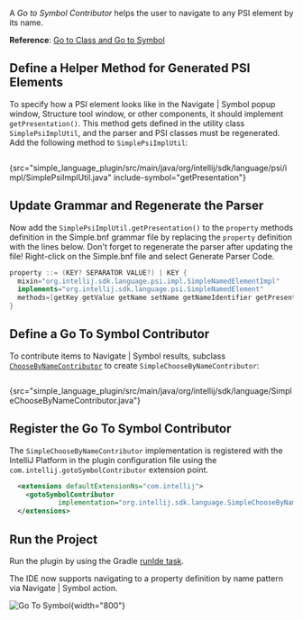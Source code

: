 [//]: # (title: 13. Go To Symbol Contributor)

<!-- Copyright 2000-2021 JetBrains s.r.o. and other contributors. Use of this source code is governed by the Apache 2.0 license that can be found in the LICENSE file. -->

A _Go to Symbol Contributor_ helps the user to navigate to any PSI element by its name.

**Reference**: [Go to Class and Go to Symbol](go_to_class_and_go_to_symbol.md)

## Define a Helper Method for Generated PSI Elements
To specify how a PSI element looks like in the <menupath>Navigate | Symbol</menupath> popup window, <control>Structure</control> tool window, or other components, it should implement `getPresentation()`.
This method gets defined in the utility class `SimplePsiImplUtil`, and the parser and PSI classes must be regenerated.
Add the following method to `SimplePsiImplUtil`:

```java
```
{src="simple_language_plugin/src/main/java/org/intellij/sdk/language/psi/impl/SimplePsiImplUtil.java" include-symbol="getPresentation"}

## Update Grammar and Regenerate the Parser
Now add the `SimplePsiImplUtil.getPresentation()` to the `property` methods definition in the <path>Simple.bnf</path> grammar file by replacing the `property` definition with the lines below.
Don't forget to regenerate the parser after updating the file!
Right-click on the <path>Simple.bnf</path> file and select <control>Generate Parser Code</control>.

```java
property ::= (KEY? SEPARATOR VALUE?) | KEY {
  mixin="org.intellij.sdk.language.psi.impl.SimpleNamedElementImpl"
  implements="org.intellij.sdk.language.psi.SimpleNamedElement"
  methods=[getKey getValue getName setName getNameIdentifier getPresentation]
}
```

## Define a Go To Symbol Contributor
To contribute items to <menupath>Navigate | Symbol</menupath> results, subclass [`ChooseByNameContributor`](upsource:///platform/lang-api/src/com/intellij/navigation/ChooseByNameContributor.java) to create `SimpleChooseByNameContributor`:

```java
```
{src="simple_language_plugin/src/main/java/org/intellij/sdk/language/SimpleChooseByNameContributor.java"}

## Register the Go To Symbol Contributor
The `SimpleChooseByNameContributor` implementation is registered with the IntelliJ Platform in the plugin configuration file using the `com.intellij.gotoSymbolContributor` extension point.

```xml
  <extensions defaultExtensionNs="com.intellij">
    <gotoSymbolContributor
            implementation="org.intellij.sdk.language.SimpleChooseByNameContributor"/>
  </extensions>
```

## Run the Project
Run the plugin by using the Gradle [runIde task](gradle_prerequisites.md#running-a-simple-gradle-based-intellij-platform-plugin).

The IDE now supports navigating to a property definition by name pattern via <menupath>Navigate | Symbol</menupath> action.

![Go To Symbol](go_to_symbol.png){width="800"}